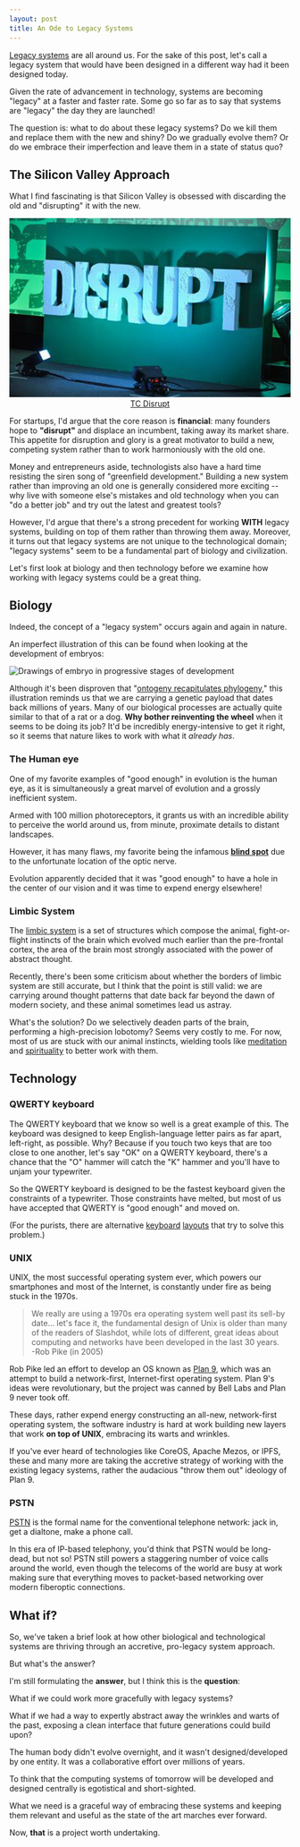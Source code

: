 ```yaml
---
layout: post
title: An Ode to Legacy Systems
---
```


[Legacy systems][1] are all around us. For the sake of this post, let's call a legacy system that would have been designed in a different way had it been designed today.

Given the rate of advancement in technology, systems are becoming "legacy" at a faster and faster rate. Some go so far as to say that systems are "legacy" the day they are launched!

The question is: what to do about these legacy systems? Do we kill them and replace them with the new and shiny? Do we gradually evolve them? Or do we embrace their imperfection and leave them in a state of status quo?

## The Silicon Valley Approach

What I find fascinating is that Silicon Valley is obsessed with discarding the old and "disrupting" it with the new.  

<center>
    <img src="../images/2017/06/EmbracingLegacySystems/tc-disrupt.jpg" />
    <br />
    <a href="http://www.getthefive.com/articles/the-marketeer/my-techcrunch-disrupt-pr-experience/">TC Disrupt</a>
</center>

For startups, I'd argue that the core reason is **financial**: many founders hope to **"disrupt"** and displace an incumbent, taking away its market share. This appetite for disruption and glory is a great motivator to build a new, competing system rather than to work harmoniously with the old one.

Money and entrepreneurs aside, technologists also have a hard time resisting the siren song of "greenfield development." Building a new system rather than improving an old one is generally considered more exciting -- why live with someone else's mistakes and old technology when you can "do a better job" and try out the latest and greatest tools?

However, I'd argue that there's a strong precedent for working **WITH** legacy systems, building on top of them rather than throwing them away. Moreover, it turns out that legacy systems are not unique to the technological domain; "legacy systems" seem to be a fundamental part of biology and civilization.

Let's first look at biology and then technology before we examine how working with legacy systems could be a great thing.

## Biology

Indeed, the concept of a "legacy system" occurs again and again in nature.

An imperfect illustration of this can be found when looking at the development of embryos:

![Drawings of embryo in progressive stages of development][3]

Although it's been disproven that "[ontogeny recapitulates phylogeny][2]," this illustration reminds us that we are carrying a genetic payload that dates back millions of years. Many of our biological processes are actually quite similar to that of a rat or a dog. **Why bother reinventing the wheel** when it seems to be doing its job? It'd be incredibly energy-intensive to get it right, so it seems that nature likes to work with what it *already has*.

### The Human eye

One of my favorite examples of "good enough" in evolution is the human eye, as it is simultaneously a great marvel of evolution and a grossly inefficient system.

Armed with 100 million photoreceptors, it grants us with an incredible ability to perceive the world around us, from minute, proximate details to distant landscapes.

However, it has many flaws, my favorite being the infamous **[blind spot][9]** due to the unfortunate location of the optic nerve.

Evolution apparently decided that it was "good enough" to have a hole in the center of our vision and it was time to expend energy elsewhere!

### Limbic System

The [limbic system][10] is a set of structures which compose the animal, fight-or-flight instincts of the brain which evolved much earlier than the pre-frontal cortex, the area of the brain most strongly associated with the power of abstract thought.

Recently, there's been some criticism about whether the borders of limbic system are still accurate, but I think that the point is still valid: we are carrying around thought patterns that date back far beyond the dawn of modern society, and these animal sometimes lead us astray. 

What's the solution? Do we selectively deaden parts of the brain, performing a high-precision lobotomy? Seems very costly to me. For now, most of us are stuck with our animal instincts, wielding tools like [meditation][11] and [spirituality][12] to better work with them.

## Technology

### QWERTY keyboard

The QWERTY keyboard that we know so well is a great example of this. The keyboard was designed to keep English-language letter pairs as far apart, left-right, as possible. Why? Because if you touch two keys that are too close to one another, let's say "OK" on a QWERTY keyboard, there's a chance that the "O" hammer will catch the "K" hammer and you'll have to unjam your typewriter.

So the QWERTY keyboard is designed to be the fastest keyboard given the constraints of a typewriter. Those constraints have melted, but most of us have accepted that QWERTY is "good enough" and moved on.

(For the purists, there are alternative [keyboard][6] [layouts][7] that try to solve this problem.)

### UNIX

UNIX, the most successful operating system ever, which powers our smartphones and most of the Internet, is constantly under fire as being stuck in the 1970s.

> We really are using a 1970s era operating system well past its sell-by date... let's face it, the fundamental design of Unix is older than many of the readers of Slashdot, while lots of different, great ideas about computing and networks have been developed in the last 30 years.   
> -Rob Pike (in 2005)

Rob Pike led an effort to develop an OS known as [Plan 9][8], which was an attempt to build a network-first, Internet-first operating system. Plan 9's ideas were revolutionary, but the project was canned by Bell Labs and Plan 9 never took off.

These days, rather expend energy constructing an all-new, network-first operating system, the software industry is hard at work building new layers that work **on top of UNIX**, embracing its warts and wrinkles.

If you've ever heard of technologies like CoreOS, Apache Mezos, or IPFS, these and many more are taking the accretive strategy of working with the existing legacy systems, rather the audacious "throw them out" ideology of Plan 9.

### PSTN

[PSTN][13] is the formal name for the conventional telephone network: jack in, get a dialtone, make a phone call.

In this era of IP-based telephony, you'd think that PSTN would be long-dead, but not so! PSTN still powers a staggering number of voice calls around the world, even though the telecoms of the world are busy at work making sure that everything moves to packet-based networking over modern fiberoptic connections.

## What if?

So, we've taken a brief look at how other biological and technological systems are thriving through an accretive, pro-legacy system approach.

But what's the answer?

I'm still formulating the __answer__, but I think this is the **question**:

What if we could work more gracefully with legacy systems? 

What if we had a way to expertly abstract away the wrinkles and warts of the past, exposing a clean interface that future generations could build upon?

The human body didn't evolve overnight, and it wasn't designed/developed by one entity. It was a collaborative effort over millions of years. 

To think that the computing systems of tomorrow will be developed and designed centrally is egotistical and short-sighted. 

What we need is a graceful way of embracing these systems and keeping them relevant and useful as the state of the art marches ever forward.

Now, **that** is a project worth undertaking.

[1]: https://en.wikipedia.org/wiki/Legacy_system "Legacy System"
[2]: https://en.wikipedia.org/wiki/Recapitulation_theory "Recapitulation Theory"
[3]: https://upload.wikimedia.org/wikipedia/commons/0/08/Haeckel_drawings.jpg "Haeckel drawings"
[4]: https://en.wikipedia.org/wiki/Sabre_(computer_system) "Sabre (computer system)"
[5]: https://en.wikipedia.org/wiki/Appendix_(anatomy)#Maintaining_gut_flora "Human Appendix & Gut Flora"
[6]: https://en.wikipedia.org/wiki/Dvorak_Simplified_Keyboard "Dvorak Keyboard Layout"
[7]: https://colemak.com/ "Colemak Keyboard Layout"
[8]: https://en.wikipedia.org/wiki/Plan_9_from_Bell_Labs "Plan 9 (OS)"
[9]: https://en.wikipedia.org/wiki/Blind_spot_%28vision%29 "Blind Spot (vision)"
[10]: https://en.wikipedia.org/wiki/Limbic_system "Limbic system"
[11]: /Getting-Started-with-Meditation/ "Getting Started with Meditation"
[12]: /The-Importance-of-Spirituality/ "The Importance of Spirituality"
[13]: https://en.wikipedia.org/wiki/Public_switched_telephone_network "PSTN"
[14]: http://www.getthefive.com/articles/the-marketeer/my-techcrunch-disrupt-pr-experience/ "Photo Source"
[15]: ../images/2017/06/EmbracingLegacySystems/tc-disrupt.jpg "TC Disrupt"

